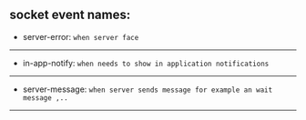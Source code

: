 ## socket event names:
-   server-error: `when server face `
---
-   in-app-notify: `when needs to show in application notifications `
---

-   server-message: `when server sends message for example an wait message ,.. `
---